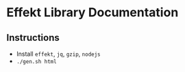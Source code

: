 # Effekt Library Documentation

## Instructions

-   Install `effekt`, `jq`, `gzip`, `nodejs`
-   `./gen.sh html`

